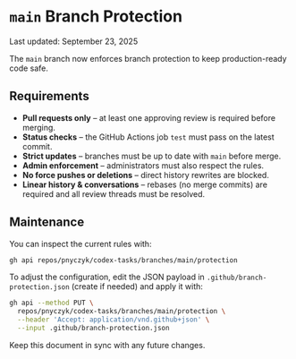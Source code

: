 # `main` Branch Protection

Last updated: September 23, 2025

The `main` branch now enforces branch protection to keep production-ready code safe.

## Requirements

- **Pull requests only** – at least one approving review is required before merging.
- **Status checks** – the GitHub Actions job `test` must pass on the latest commit.
- **Strict updates** – branches must be up to date with `main` before merge.
- **Admin enforcement** – administrators must also respect the rules.
- **No force pushes or deletions** – direct history rewrites are blocked.
- **Linear history & conversations** – rebases (no merge commits) are required and all review threads must be resolved.

## Maintenance

You can inspect the current rules with:

```bash
gh api repos/pnyczyk/codex-tasks/branches/main/protection
```

To adjust the configuration, edit the JSON payload in `.github/branch-protection.json` (create if needed) and apply it with:

```bash
gh api --method PUT \
  repos/pnyczyk/codex-tasks/branches/main/protection \
  --header 'Accept: application/vnd.github+json' \
  --input .github/branch-protection.json
```

Keep this document in sync with any future changes.
